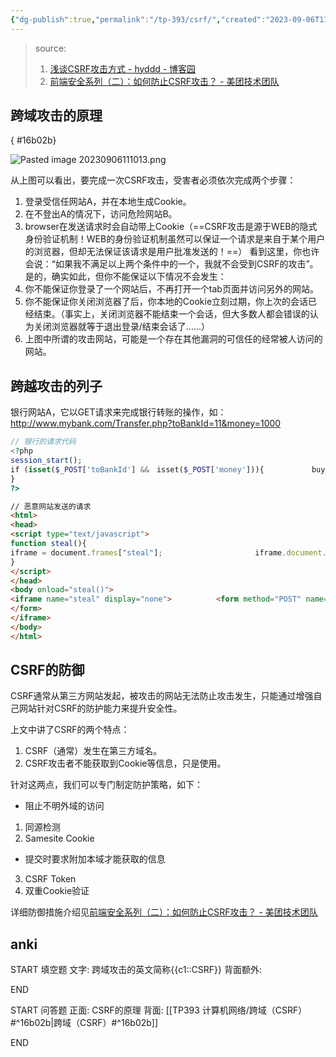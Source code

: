 ```yaml
---
{"dg-publish":true,"permalink":"/tp-393/csrf/","created":"2023-09-06T11:07:21.113+08:00","updated":"2024-06-01T10:51:21.281+08:00"}
---
```


>source:
>1. [浅谈CSRF攻击方式 - hyddd - 博客园](https://www.cnblogs.com/hyddd/archive/2009/04/09/1432744.html)
>2. [前端安全系列（二）：如何防止CSRF攻击？ - 美团技术团队](https://tech.meituan.com/2018/10/11/fe-security-csrf.html)

## 跨域攻击的原理
{ #16b02b}


![Pasted image 20230906111013.png](/img/user/$/$Sys999%20Attachment/Pasted%20image%2020230906111013.png)

从上图可以看出，要完成一次CSRF攻击，受害者必须依次完成两个步骤：
1. 登录受信任网站A，并在本地生成Cookie。
2. 在不登出A的情况下，访问危险网站B。
3. browser在发送请求时会自动带上Cookie（==CSRF攻击是源于WEB的隐式身份验证机制！WEB的身份验证机制虽然可以保证一个请求是来自于某个用户的浏览器，但却无法保证该请求是用户批准发送的！==）
看到这里，你也许会说：“如果我不满足以上两个条件中的一个，我就不会受到CSRF的攻击”。是的，确实如此，但你不能保证以下情况不会发生：
1. 你不能保证你登录了一个网站后，不再打开一个tab页面并访问另外的网站。
2. 你不能保证你关闭浏览器了后，你本地的Cookie立刻过期，你上次的会话已经结束。（事实上，关闭浏览器不能结束一个会话，但大多数人都会错误的认为关闭浏览器就等于退出登录/结束会话了......）
3. 上图中所谓的攻击网站，可能是一个存在其他漏洞的可信任的经常被人访问的网站。

## 跨越攻击的列子

银行网站A，它以GET请求来完成银行转账的操作，如：http://www.mybank.com/Transfer.php?toBankId=11&money=1000

```php
// 银行的请求代码
<?php　　　　
session_start();　　　　
if (isset($_POST['toBankId'] &&　isset($_POST['money'])){　　　　    buy_stocks($_POST['toBankId'],　$_POST['money']);　　　　
}　　
?>
```

```html
// 恶意网站发送的请求
<html>　　
<head>　　　　
<script type="text/javascript">　　　　　　
function steal(){
iframe = document.frames["steal"];　　     　　         iframe.document.Submit("transfer");　　　　　　
}　　　　
</script>　　
</head>　　
<body onload="steal()">　　　　
<iframe name="steal" display="none">　　　　　　<form method="POST" name="transfer"　action="http://www.myBank.com/Transfer.php">　　　　　　　　<input type="hidden" name="toBankId" value="11">　　　　　　　　<input type="hidden" name="money" value="1000">　　　　　　
</form>　　　　
</iframe>　　
</body>
</html>
```

## CSRF的防御

CSRF通常从第三方网站发起，被攻击的网站无法防止攻击发生，只能通过增强自己网站针对CSRF的防护能力来提升安全性。

上文中讲了CSRF的两个特点：
1. CSRF（通常）发生在第三方域名。
2. CSRF攻击者不能获取到Cookie等信息，只是使用。

针对这两点，我们可以专门制定防护策略，如下：
- 阻止不明外域的访问
1. 同源检测
2. Samesite Cookie
- 提交时要求附加本域才能获取的信息
3. CSRF Token
4. 双重Cookie验证

详细防御措施介绍见[前端安全系列（二）：如何防止CSRF攻击？ - 美团技术团队](https://tech.meituan.com/2018/10/11/fe-security-csrf.html)
## anki

START
填空题
文字: 跨域攻击的英文简称{{c1::CSRF}}
背面额外: 
<!--ID: 1693970100047-->
END

START
问答题
正面: CSRF的原理
背面: [[TP393 计算机网络/跨域（CSRF）#^16b02b\|跨域（CSRF）#^16b02b]]
<!--ID: 1693970185870-->
END